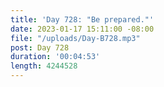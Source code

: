 ```yaml
---
title: 'Day 728: "Be prepared."'
date: 2023-01-17 15:11:00 -08:00
file: "/uploads/Day-B728.mp3"
post: Day 728
duration: '00:04:53'
length: 4244528
---
```


